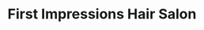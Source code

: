 ---
title: "First Impressions Hair Salon"
url: /ortonville/first-impressions-hair-salon/
shop: Friseur
---